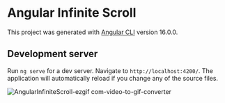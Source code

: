 # Angular Infinite Scroll

This project was generated with [Angular CLI](https://github.com/angular/angular-cli) version 16.0.0.

## Development server

Run `ng serve` for a dev server. Navigate to `http://localhost:4200/`. The application will automatically reload if you change any of the source files.


![AngularInfiniteScroll-ezgif com-video-to-gif-converter](https://github.com/amouhtal/angular-infinite-scroll/assets/61628581/ca5f3967-fe50-4e5c-a3af-9b4f178b3d93)
